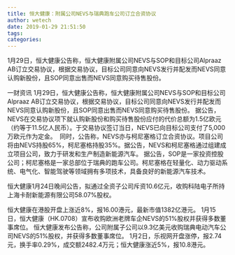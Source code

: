 ```yaml
---
title: 恒大健康：附属公司NEVS与瑞典跑车公司订立合资协议
author: wetech
date: 2019-01-29 21:51:50
tags: 
categories: 
---
```

1月29日，恒大健康公告称，恒大健康附属公司NEVS与SOP和目标公司Alpraaz AB订立交易协议，根据交易协议，目标公司同意向NEVS发行并配发而NEVS同意认购新股份，且SOP同意出售而NEVS同意购买待售股份。
<!-- more -->
一财资讯
1月29日，恒大健康公告称，恒大健康附属公司NEVS与SOP和目标公司Alpraaz AB订立交易协议，根据交易协议，目标公司同意向NEVS发行并配发而NEVS同意认购新股份，且SOP同意出售而NEVS同意购买待售股份。
据公告，NEVS在交易协议项下就认购新股份和购买待售股份应付的代价总额为1.5亿欧元（约等于11.5亿人民币）。于交易协议签订当日，NEVS已向目标公司支付了5,000万欧元作为定金。 
同时，公告称，NEVS亦与柯尼塞格订立合资协议。项目公司将由NEVS持股65%，柯尼塞格持股35%。据公告，NEVS和柯尼塞格通过组建成立项目公司，致力于研发和生产制造新能源汽车。
据公告，SOP是一家投资控股公司；柯尼塞格是一家总部位于瑞典的跑车公司。柯尼塞格在轻量化、动力驱动系统、电气化、智能驾驶等领域拥有多项技术，具备良好的新能源汽车技术。
 
 
恒大健康1月24日晚间公告，拟通过全资子公司斥资10.6亿元，收购科陆电子所持上海卡耐新能源有限公司58.07%股权。 
恒大健康在港股开盘上涨近8%，报16.00港元，最新市值1382亿港元。
1月15日，恒大健康（HK.0708）宣布收购欧洲老牌车企NEVS的51%股权并获得多数董事席位。
恒大健康发布公告称，公司附属子公司以9.3亿美元收购瑞典电动汽车公司NEVS的51%股权，并获得多数董事席位。
1月2日，乐视网开盘涨停，报2.74元，换手率0.29%，成交额2482.4万元；恒大健康涨近5%，报10.8港元。
